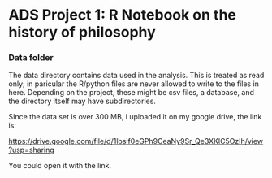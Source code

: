 # ADS Project 1:  R Notebook on the history of philosophy

### Data folder

The data directory contains data used in the analysis. This is treated as read only; in paricular the R/python files are never allowed to write to the files in here. Depending on the project, these might be csv files, a database, and the directory itself may have subdirectories.

SInce the data set is over 300 MB, i uploaded it on my google drive, the link is:

https://drive.google.com/file/d/1lbsif0eGPh9CeaNy9Sr_Qe3XKlC5OzIh/view?usp=sharing

You could open it with the link.

